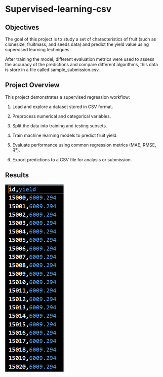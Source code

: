# Supervised-learning-csv
## Objectives
The goal of this project is to study a set of characteristics of fruit (such as clonesize, fruitmass, and seeds data) and predict the yield value using supervised learning techniques.

After training the model, different evaluation metrics were used to assess the accuracy of the predictions and compare different algorithms, this data is store in a file called sample_submission.csv.

## Project Overview

This project demonstrates a supervised regression workflow:

1. Load and explore a dataset stored in CSV format.

2. Preprocess numerical and categorical variables.

3. Split the data into training and testing subsets.

4. Train machine learning models to predict fruit yield.

5. Evaluate performance using common regression metrics (MAE, RMSE, R²).

6. Export predictions to a CSV file for analysis or submission.

## Results
![alt text](image.png)
